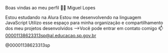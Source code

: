 Boas vindas ao meu perfil 💙💙
Miguel Lopes

Estou estudando na Alura
Estou me desenvolvendo na linguagem JavaScript
Utilizo esse espaço para minha organização e compartilhamento dos meu projetos desenvolvidos
-->Você pode entrar em contato comigo 📫
00001138623313sp@al.educacao.sp.gov.br

@00001138623313sp
